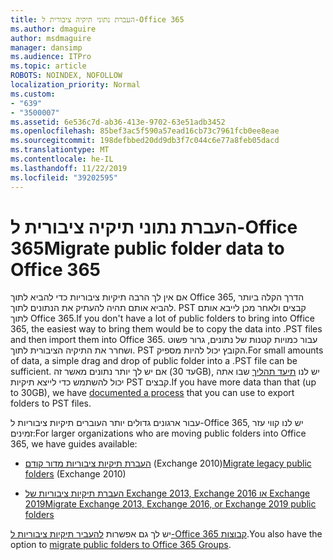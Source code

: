 ```yaml
---
title: העברת נתוני תיקיה ציבורית ל-Office 365
ms.author: dmaguire
author: msdmaguire
manager: dansimp
ms.audience: ITPro
ms.topic: article
ROBOTS: NOINDEX, NOFOLLOW
localization_priority: Normal
ms.custom:
- "639"
- "3500007"
ms.assetid: 6e536c7d-ab36-413e-9702-63e51adb3452
ms.openlocfilehash: 85bef3ac5f590a57ead16cb73c7961fcb0ee8eae
ms.sourcegitcommit: 198defbbed20dd9db3f7c044c6e77a8feb05dacd
ms.translationtype: MT
ms.contentlocale: he-IL
ms.lasthandoff: 11/22/2019
ms.locfileid: "39202595"
---
```

# <a name="migrate-public-folder-data-to-office-365"></a><span data-ttu-id="7a72a-102">העברת נתוני תיקיה ציבורית ל-Office 365</span><span class="sxs-lookup"><span data-stu-id="7a72a-102">Migrate public folder data to Office 365</span></span>

<span data-ttu-id="7a72a-103">אם אין לך הרבה תיקיות ציבוריות כדי להביא לתוך Office 365, הדרך הקלה ביותר להביא אותם תהיה להעתיק את הנתונים לתוך. PST קבצים ולאחר מכן לייבא אותם לתוך Office 365.</span><span class="sxs-lookup"><span data-stu-id="7a72a-103">If you don't have a lot of public folders to bring into Office 365, the easiest way to bring them would be to copy the data into .PST files and then import them into Office 365.</span></span> <span data-ttu-id="7a72a-104">עבור כמויות קטנות של נתונים, גרור פשוט ושחרר את התיקיה הציבורית לתוך. PST הקובץ יכול להיות מספיק.</span><span class="sxs-lookup"><span data-stu-id="7a72a-104">For small amounts of data, a simple drag and drop of public folder into a .PST file can be sufficient.</span></span> <span data-ttu-id="7a72a-105">אם יש לך יותר נתונים מאשר זה (עד 30GB), יש לנו [תיעד תהליך](https://technet.microsoft.com/library/dn874017%28v=exchg.150%29.aspx) שבו אתה יכול להשתמש כדי לייצא תיקיות PST קבצים.</span><span class="sxs-lookup"><span data-stu-id="7a72a-105">If you have more data than that (up to 30GB), we have [documented a process](https://technet.microsoft.com/library/dn874017%28v=exchg.150%29.aspx) that you can use to export folders to PST files.</span></span>
  
<span data-ttu-id="7a72a-106">עבור ארגונים גדולים יותר העוברים תיקיות ציבוריות ל-Office 365, יש לנו קווי עזר זמינים:</span><span class="sxs-lookup"><span data-stu-id="7a72a-106">For larger organizations who are moving public folders into Office 365, we have guides available:</span></span>
  
- <span data-ttu-id="7a72a-107">[העברת תיקיות ציבוריות מדור קודם](https://docs.microsoft.com/exchange/collaboration-exo/public-folders/batch-migration-of-legacy-public-folders) (Exchange 2010)</span><span class="sxs-lookup"><span data-stu-id="7a72a-107">[Migrate legacy public folders](https://docs.microsoft.com/exchange/collaboration-exo/public-folders/batch-migration-of-legacy-public-folders) (Exchange 2010)</span></span>

- [<span data-ttu-id="7a72a-108">העברת תיקיות ציבוריות של Exchange 2013, Exchange 2016 או Exchange 2019</span><span class="sxs-lookup"><span data-stu-id="7a72a-108">Migrate Exchange 2013, Exchange 2016, or Exchange 2019 public folders</span></span>](https://docs.microsoft.com/Exchange/collaboration/public-folders/migrate-to-exchange-online)

<span data-ttu-id="7a72a-109">יש לך גם אפשרות [להעביר תיקיות ציבוריות ל-Office 365 קבוצות](https://docs.microsoft.com/Exchange/collaboration/public-folders/migrate-to-office-365-groups).</span><span class="sxs-lookup"><span data-stu-id="7a72a-109">You also have the option to [migrate public folders to Office 365 Groups](https://docs.microsoft.com/Exchange/collaboration/public-folders/migrate-to-office-365-groups).</span></span>
  
